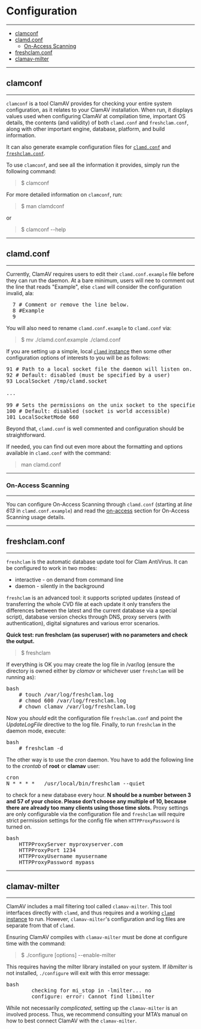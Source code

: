 # Configuration

---

<!-- TOC depthFrom:2 depthTo:6 withLinks:1 updateOnSave:1 orderedList:0 -->

- [clamconf](#clamconf)
- [clamd.conf](#clamdconf)
	- [On-Access Scanning](#on-access-scanning)
- [freshclam.conf](#freshclamconf)
- [clamav-milter](#clamav-milter)

<!-- /TOC -->

---

## clamconf

---

`clamconf` is a tool ClamAV provides for checking your entire system configuration, as it relates to your ClamAV installation. When run, it displays values used when configuring ClamAV at compilation time, important OS details, the contents (and validity) of both `clamd.conf` and `freshclam.conf`, along with other important engine, database, platform, and build information.

It can also generate example configuration files for [`clamd.conf`](#clamdconf) and [`freshclam.conf`](#freshclamconf).

To use `clamconf`, and see all the information it provides, simply run the following command:

> $ clamconf

For more detailed information on `clamconf`, run:

> $ man clamdconf

or

> $ clamconf --help

---

## clamd.conf

---

Currently, ClamAV requires users to edit their `clamd.conf.example` file before they can run the daemon. At a bare minimum, users will nee to comment out the line that reads "Example", else `clamd` will consider the configuration invalid, ala:

<pre>
  7 # Comment or remove the line below.
  8 #Example
  9
</pre>

You will also need to rename `clamd.conf.example` to `clamd.conf` via:

> $ mv ./clamd.conf.example ./clamd.conf

If you are setting up a simple, local [`clamd` instance](Scanning.md#clamd) then some other configuration options of interests to you will be as follows:

<pre>
91 # Path to a local socket file the daemon will listen on.
92 # Default: disabled (must be specified by a user)
93 LocalSocket /tmp/clamd.socket

...

99 # Sets the permissions on the unix socket to the specified mode.
100 # Default: disabled (socket is world accessible)
101 LocalSocketMode 660
</pre>

Beyond that, `clamd.conf` is well commented and configuration should be straightforward.

If needed, you can find out even more about the formatting and options available in `clamd.conf` with the command:

> man clamd.conf

---

### On-Access Scanning

---

You can configure On-Access Scanning through `clamd.conf` (starting at *line 613* in `clamd.conf.example`) and read the [on-access](Usage.md#On-access-Scanning) section for On-Access Scanning usage details.

---

## freshclam.conf

---

`freshclam` is the automatic database update tool for Clam AntiVirus. It can be configured to work in two modes:

- interactive - on demand from command line
- daemon - silently in the background

`freshclam` is an advanced tool: it supports scripted updates (instead of transferring the whole CVD file at each update it only transfers the differences between the latest and the current database via a special script), database version checks through DNS, proxy servers (with authentication), digital signatures and various error scenarios.

**Quick test: run freshclam (as superuser) with no parameters and check the output.**

> $ freshclam

If everything is OK you may create the log file in /var/log (ensure the directory is owned either by *clamav* or whichever user `freshclam` will be running as):

<pre>bash
    # touch /var/log/freshclam.log
    # chmod 600 /var/log/freshclam.log
    # chown clamav /var/log/freshclam.log
</pre>

Now you *should* edit the configuration file `freshclam.conf` and point the *UpdateLogFile* directive to the log file. Finally, to run `freshclam` in the daemon mode, execute:

<pre>bash
    # freshclam -d
</pre>

The other way is to use the *cron* daemon. You have to add the following line to the *crontab* of **root** or **clamav** user:

<pre>cron
N * * * *   /usr/local/bin/freshclam --quiet
</pre>

to check for a new database every hour. **N should be a number between 3 and 57 of your choice. Please don’t choose any multiple of 10, because there are already too many clients using those time slots.** Proxy settings are only configurable via the configuration file and `freshclam` will require strict permission settings for the config file when `HTTPProxyPassword` is turned on.

<pre>bash
    HTTPProxyServer myproxyserver.com
    HTTPProxyPort 1234
    HTTPProxyUsername myusername
    HTTPProxyPassword mypass
</pre>

---

## clamav-milter

---

ClamAV includes a mail filtering tool called `clamav-milter`. This tool interfaces directly with `clamd`, and thus requires and a working [`clamd` instance](Scanning.md#clamd) to run. However, `clamav-milter`'s configuration and log files are separate from that of `clamd`.

Ensuring ClamAV compiles with `clamav-milter` must be done at configure time with the command:

> $ ./configure [options] --enable-milter

This requires having the milter library installed on your system. If *libmilter* is not installed, `./configure` will exit with this error message:

<pre>bash
        checking for mi_stop in -lmilter... no
        configure: error: Cannot find libmilter
</pre>

While not necessarily *complicated*, setting up the `clamav-milter` is an involved process. Thus, we recommend consulting your MTA’s manual on how to best connect ClamAV with the `clamav-milter`.

